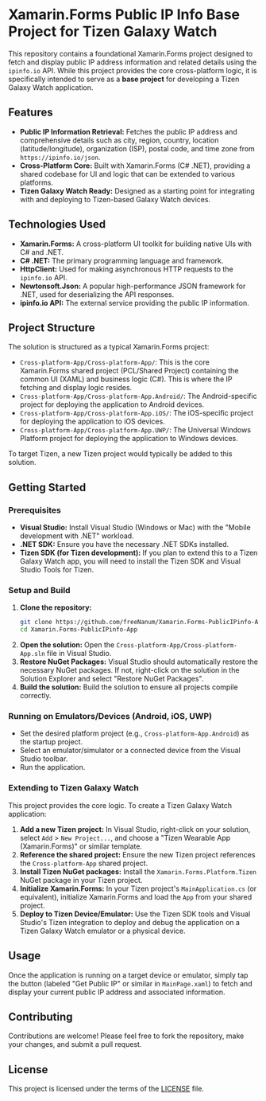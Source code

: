 # Xamarin.Forms Public IP Info Base Project for Tizen Galaxy Watch

This repository contains a foundational Xamarin.Forms project designed to fetch and display public IP address information and related details using the `ipinfo.io` API. While this project provides the core cross-platform logic, it is specifically intended to serve as a **base project** for developing a Tizen Galaxy Watch application.

## Features

*   **Public IP Information Retrieval:** Fetches the public IP address and comprehensive details such as city, region, country, location (latitude/longitude), organization (ISP), postal code, and time zone from `https://ipinfo.io/json`.
*   **Cross-Platform Core:** Built with Xamarin.Forms (C# .NET), providing a shared codebase for UI and logic that can be extended to various platforms.
*   **Tizen Galaxy Watch Ready:** Designed as a starting point for integrating with and deploying to Tizen-based Galaxy Watch devices.

## Technologies Used

*   **Xamarin.Forms:** A cross-platform UI toolkit for building native UIs with C# and .NET.
*   **C# .NET:** The primary programming language and framework.
*   **HttpClient:** Used for making asynchronous HTTP requests to the `ipinfo.io` API.
*   **Newtonsoft.Json:** A popular high-performance JSON framework for .NET, used for deserializing the API responses.
*   **ipinfo.io API:** The external service providing the public IP information.

## Project Structure

The solution is structured as a typical Xamarin.Forms project:

*   `Cross-platform-App/Cross-platform-App/`: This is the core Xamarin.Forms shared project (PCL/Shared Project) containing the common UI (XAML) and business logic (C#). This is where the IP fetching and display logic resides.
*   `Cross-platform-App/Cross-platform-App.Android/`: The Android-specific project for deploying the application to Android devices.
*   `Cross-platform-App/Cross-platform-App.iOS/`: The iOS-specific project for deploying the application to iOS devices.
*   `Cross-platform-App/Cross-platform-App.UWP/`: The Universal Windows Platform project for deploying the application to Windows devices.

To target Tizen, a new Tizen project would typically be added to this solution.

## Getting Started

### Prerequisites

*   **Visual Studio:** Install Visual Studio (Windows or Mac) with the "Mobile development with .NET" workload.
*   **.NET SDK:** Ensure you have the necessary .NET SDKs installed.
*   **Tizen SDK (for Tizen development):** If you plan to extend this to a Tizen Galaxy Watch app, you will need to install the Tizen SDK and Visual Studio Tools for Tizen.

### Setup and Build

1.  **Clone the repository:**
    ```bash
    git clone https://github.com/freeNanum/Xamarin.Forms-PublicIPinfo-App.git
    cd Xamarin.Forms-PublicIPinfo-App
    ```
2.  **Open the solution:**
    Open the `Cross-platform-App/Cross-platform-App.sln` file in Visual Studio.
3.  **Restore NuGet Packages:**
    Visual Studio should automatically restore the necessary NuGet packages. If not, right-click on the solution in the Solution Explorer and select "Restore NuGet Packages".
4.  **Build the solution:**
    Build the solution to ensure all projects compile correctly.

### Running on Emulators/Devices (Android, iOS, UWP)

*   Set the desired platform project (e.g., `Cross-platform-App.Android`) as the startup project.
*   Select an emulator/simulator or a connected device from the Visual Studio toolbar.
*   Run the application.

### Extending to Tizen Galaxy Watch

This project provides the core logic. To create a Tizen Galaxy Watch application:

1.  **Add a new Tizen project:** In Visual Studio, right-click on your solution, select `Add` > `New Project...`, and choose a "Tizen Wearable App (Xamarin.Forms)" or similar template.
2.  **Reference the shared project:** Ensure the new Tizen project references the `Cross-platform-App` shared project.
3.  **Install Tizen NuGet packages:** Install the `Xamarin.Forms.Platform.Tizen` NuGet package in your Tizen project.
4.  **Initialize Xamarin.Forms:** In your Tizen project's `MainApplication.cs` (or equivalent), initialize Xamarin.Forms and load the `App` from your shared project.
5.  **Deploy to Tizen Device/Emulator:** Use the Tizen SDK tools and Visual Studio's Tizen integration to deploy and debug the application on a Tizen Galaxy Watch emulator or a physical device.

## Usage

Once the application is running on a target device or emulator, simply tap the button (labeled "Get Public IP" or similar in `MainPage.xaml`) to fetch and display your current public IP address and associated information.

## Contributing

Contributions are welcome! Please feel free to fork the repository, make your changes, and submit a pull request.

## License

This project is licensed under the terms of the [LICENSE](LICENSE) file.
